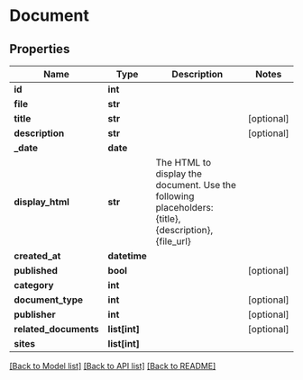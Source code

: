 # Document

## Properties
Name | Type | Description | Notes
------------ | ------------- | ------------- | -------------
**id** | **int** |  | 
**file** | **str** |  | 
**title** | **str** |  | [optional] 
**description** | **str** |  | [optional] 
**_date** | **date** |  | 
**display_html** | **str** | The HTML to display the document. Use the following placeholders: {title}, {description}, {file_url} | 
**created_at** | **datetime** |  | 
**published** | **bool** |  | [optional] 
**category** | **int** |  | 
**document_type** | **int** |  | [optional] 
**publisher** | **int** |  | [optional] 
**related_documents** | **list[int]** |  | [optional] 
**sites** | **list[int]** |  | 

[[Back to Model list]](../README.md#documentation-for-models) [[Back to API list]](../README.md#documentation-for-api-endpoints) [[Back to README]](../README.md)

